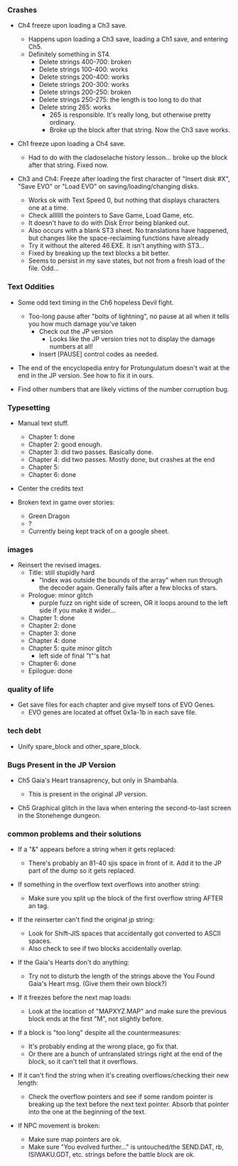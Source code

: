 ### Crashes
* Ch4 freeze upon loading a Ch3 save.
    * Happens upon loading a Ch3 save, loading a Ch1 save, and entering Ch5.
    * Definitely something in ST4.
        * Delete strings 400-700: broken
        * Delete strings 100-400: works
        * Delete strings 200-400: works
        * Delete strings 200-300: works
        * Delete strings 200-250: broken
        * Delete strings 250-275: the length is too long to do that
        * Delete string 265: works
            * 265 is responsible. It's really long, but otherwise pretty ordinary.
            * Broke up the block after that string. Now the Ch3 save works.

* Ch1 freeze upon loading a Ch4 save.
    * Had to do with the cladoselache history lesson... broke up the block after that string. Fixed now.

* Ch3 and Ch4: Freeze after loading the first character of "Insert disk #X", "Save EVO" or "Load EVO" on saving/loading/changing disks.
    * Works ok with Text Speed 0, but nothing that displays characters one at a time.
    * Check alllllll the pointers to Save Game, Load Game, etc.
    * It doesn't have to do with Disk Error being blanked out.
    * Also occurs with a blank ST3 sheet. No translations have happened, but changes like the space-reclaiming functions have already 
    * Try it without the altered 46.EXE. It isn't anything with ST3...
    * Fixed by breaking up the text blocks a bit better.
    * Seems to persist in my save states, but not from a fresh load of the file. Odd...

### Text Oddities
* Some odd text timing in the Ch6 hopeless Devil fight.
    * Too-long pause after "bolts of lightning", no pause at all when it tells you how much damage you've taken
        * Check out the JP version
            * Looks like the JP version tries not to display the damage numbers at all! 
        * Insert [PAUSE] control codes as needed.

* The end of the encyclopedia entry for Protungulatum doesn't wait at the end in the JP version. See how to fix it in ours.

* Find other numbers that are likely victims of the number corruption bug.

### Typesetting
* Manual text stuff.
    * Chapter 1: done
    * Chapter 2: good enough.
    * Chapter 3: did two passes. Basically done.
    * Chapter 4: did two passes. Mostly done, but crashes at the end
    * Chapter 5:
    * Chapter 6: done

* Center the credits text

* Broken text in game over stories:
    * Green Dragon
    * ?
    * Currently being kept track of on a google sheet.

### images
* Reinsert the revised images.
    * Title: still stupidly hard
        * "Index was outside the bounds of the array" when run through the decoder again. Generally fails after a few blocks of stars.
    * Prologue: minor glitch
        * purple fuzz on right side of screen, OR it loops around to the left side if you make it wider...
    * Chapter 1: done
    * Chapter 2: done
    * Chapter 3: done
    * Chapter 4: done
    * Chapter 5: quite minor glitch
        * left side of final "t"'s hat
    * Chapter 6: done
    * Epilogue:  done

### quality of life
* Get save files for each chapter and give myself tons of EVO Genes.
    * EVO genes are located at offset 0x1a-1b in each save file.

### tech debt
* Unify spare_block and other_spare_block.

### Bugs Present in the JP Version
* Ch5 Gaia's Heart transaprency, but only in Shambahla.
    * This is present in the original JP version.

* Ch5 Graphical glitch in the lava when entering the second-to-last screen in the Stonehenge dungeon.

### common problems and their solutions
* If a "&" appears before a string when it gets replaced:
    * There's probably an 81-40 sjis space in front of it. Add it to the JP part of the dump so it gets replaced.

* If something in the overflow text overflows into another string:
    * Make sure you split up the block of the first overflow string AFTER an <END> tag.

* If the reinserter can't find the original jp string:
    * Look for Shift-JIS spaces that accidentally got converted to ASCII spaces.
    * Also check to see if two blocks accidentally overlap.

* If the Gaia's Hearts don't do anything:
    * Try not to disturb the length of the strings above the You Found Gaia's Heart msg. (Give them their own block?)

* If it freezes before the next map loads:
    * Look at the location of "MAPXYZ.MAP" and make sure the previous block ends at the first "M", not slightly before.

* If a block is "too long" despite all the countermeasures:
    * It's probably ending at the wrong place, go fix that.
    * Or there are a bunch of untranslated strings right at the end of the block, so it can't tell that it overflows.

* If it can't find the string when it's creating overflows/checking their new length:
    * Check the overflow pointers and see if some random pointer is breaking up the text before the next text pointer. Absorb that pointer into the one at the beginning of the text.

* If NPC movement is broken:
    * Make sure map pointers are ok.
    * Make sure "You evolved further..." is untouched/the SEND.DAT, rb, ISIWAKU.GDT, etc. strings before the battle block are ok.